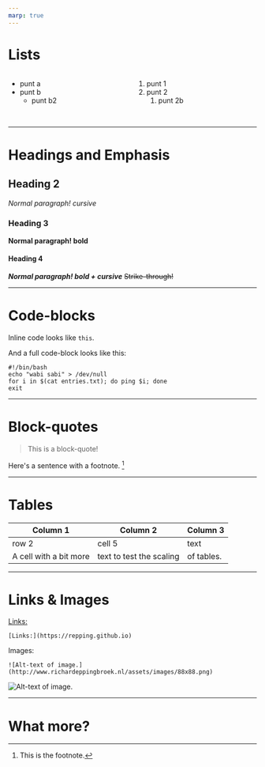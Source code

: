 ```yaml
---
marp: true
---
```

# Lists

<style>
.container {
   display: grid;
   grid-template-columns: 1fr 1fr;
   grid-gap: 10px;
   text-align: left;}
</style>
<div class="container">
  <div>

- punt a
- punt b
  - punt b2  
  </div>
  <div>

1. punt 1
2. punt 2
   1. punt 2b
  </div>
</div>


  <br>

---
# Headings and Emphasis
## Heading 2
*Normal paragraph! cursive*
### Heading 3
**Normal paragraph! bold**
#### Heading 4
***Normal paragraph! bold + cursive***
~~Strike-through!~~

---
# Code-blocks
Inline code looks like `this`.

And a full code-block looks like this:
```
#!/bin/bash
echo "wabi sabi" > /dev/null
for i in $(cat entries.txt); do ping $i; done
exit
```

---
# Block-quotes

> This is a block-quote!


Here's a sentence with a footnote. [^1]

[^1]: This is the footnote. 

---
# Tables
|Column 1| Column 2|Column 3 |
|-|-|-|
| row 2 | cell 5 | text |
| A cell with a bit more | text to test the scaling| of tables. |

---
# Links & Images
[Links:](https://repping.github.io)
```
[Links:](https://repping.github.io)
```
Images:
```
![Alt-text of image.](http://www.richardeppingbroek.nl/assets/images/88x88.png)
```
![Alt-text of image.](http://www.richardeppingbroek.nl/assets/images/88x88.png)

---
# What more?
